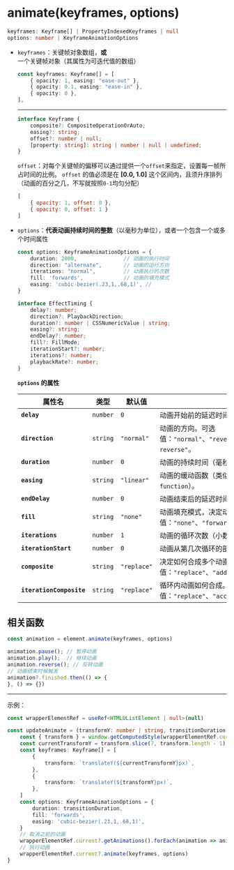 # animate(keyframes, options)

```typescript
keyframes: Keyframe[] | PropertyIndexedKeyframes | null
options: number | KeyframeAnimationOptions
```

- `keyframes`：关键帧对象数组，**或**一个关键帧对象（其属性为可迭代值的数组）

  ```typescript
  const keyframes: Keyframe[] = [
      { opacity: 1, easing: "ease-out" },
      { opacity: 0.1, easing: "ease-in" },
      { opacity: 0 },
  ],
  ```

  ---

  ```typescript
  interface Keyframe {
      composite?: CompositeOperationOrAuto;
      easing?: string;
      offset?: number | null;
      [property: string]: string | number | null | undefined;
  }
  ```

  `offset`：对每个关键帧的偏移可以通过提供一个`offset`来指定，设置每一帧所占时间的比例。 `offset` 的值必须是在 **[0.0, 1.0]** 这个区间内，且须升序排列（动画的百分之几，不写就按照`0-1`均匀分配）

  ```javascript
  [
      { opacity: 1, offset: 0 },
      { opacity: 0, offset: 1 }
  ]
  ```

- `options`：**代表动画持续时间的整数**（以毫秒为单位），或者一个包含一个或多个时间属性

  ```typescript
  const options: KeyframeAnimationOptions = {
      duration: 2000,               // 动画的执行时间
      direction: "alternate",       // 动画的运行方向
      iterations: "normal",         // 动画执行的次数
      fill: 'forwards',             // 动画的填充模式
      easing: 'cubic-bezier(.23,1,.68,1)', // 
  }
  ```
  
  ```typescript
  interface EffectTiming {
      delay?: number;
      direction?: PlaybackDirection;
      duration?: number | CSSNumericValue | string;
      easing?: string;
      endDelay?: number;
      fill?: FillMode;
      iterationStart?: number;
      iterations?: number;
      playbackRate?: number;
  }
  ```
  
  **`options` 的属性**
  
  | **属性名**               | **类型** | **默认值**  | **描述**                                                     |
  | ------------------------ | -------- | ----------- | ------------------------------------------------------------ |
  | **`delay`**              | `number` | `0`         | 动画开始前的延迟时间（毫秒）。                               |
  | **`direction`**          | `string` | `"normal"`  | 动画的方向。可选值：`"normal"`、`"reverse"`、`"alternate"`、`"alternate-reverse"`。 |
  | **`duration`**           | `number` | `0`         | 动画的持续时间（毫秒）。                                     |
  | **`easing`**             | `string` | `"linear"`  | 动画的缓动函数（类似 CSS 的 `transition-timing-function`）。 |
  | **`endDelay`**           | `number` | `0`         | 动画结束后的延迟时间（毫秒）。                               |
  | **`fill`**               | `string` | `"none"`    | 动画填充模式，决定动画开始前和结束后的表现。可选值：`"none"`、`"forwards"`、`"backwards"`、`"both"`。 |
  | **`iterations`**         | `number` | `1`         | 动画的循环次数（小数值表示部分循环）。                       |
  | **`iterationStart`**     | `number` | `0`         | 动画从第几次循环的部分开始（0 表示从第一帧开始）。           |
  | **`composite`**          | `string` | `"replace"` | 决定如何合成多个动画的效果。可选值：`"replace"`、`"add"`、`"accumulate"`。 |
  | **`iterationComposite`** | `string` | `"replace"` | 循环内动画如何合成。可选值：`"replace"`、`"accumulate"`。    |



## 相关函数

```javascript
const animation = element.animate(keyframes, options)

animation.pause(); // 暂停动画
animation.play();  // 继续动画
animation.reverse(); // 反转动画
// 动画结束时候触发
animation?.finished.then(() => {
}, () => {})
```

---

示例：

```typescript
const wrapperElementRef = useRef<HTMLUListElement | null>(null)

const updateAnimate = (transformY: number | string, transitionDuration = 0) => {
    const { transform } = window.getComputedStyle(wrapperElementRef.current as HTMLUListElement)
    const currentTransformY = transform.slice(7, transform.length - 1).split(", ")[5] || '0'
    const keyframes: Keyframe[] = [
        {
            transform: `translateY(${currentTransformY}px)`,
        },
        {
            transform: `translateY(${transformY}px)`,
        },
    ]
    const options: KeyframeAnimationOptions = {
        duration: transitionDuration,
        fill: 'forwards',
        easing: 'cubic-bezier(.23,1,.68,1)',
    }
    // 取消之前的动画
    wrapperElementRef.current?.getAnimations().forEach(animation => animation.cancel())
    // 执行动画
    wrapperElementRef.current?.animate(keyframes, options)
}
```



